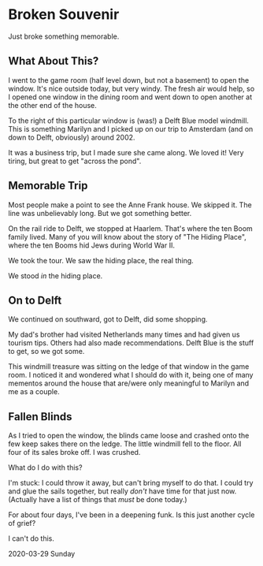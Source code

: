 # Broken Souvenir

Just broke something memorable.

## What About This?

I went to the game room (half level down, but not a basement)
to open the window. It's nice outside today, but very windy.
The fresh air would help, so I opened one window in the dining room
and went down to open another at the other end of the house.

To the right of this particular window is (was!)
a Delft Blue model windmill. This is something Marilyn and I
picked up on our trip to Amsterdam (and on down to Delft,
obviously) around 2002.

It was a business trip, but I made sure she came along.
We loved it! Very tiring, but great to get "across the pond".

## Memorable Trip

Most people make a point to see the Anne Frank house.
We skipped it. The line was unbelievably long. But we got
something better.

On the rail ride to Delft, we stopped at Haarlem.
That's where the ten Boom family lived. Many of you will
know about the story of "The Hiding Place", where the ten Booms
hid Jews during World War II.

We took the tour. We saw the hiding place, the real thing.

We stood *in* the hiding place.

## On to Delft

We continued on southward, got to Delft, did some shopping.

My dad's brother had visited Netherlands many times
and had given us tourism tips. Others had also made recommendations.
Delft Blue is the stuff to get, so we got some.

This windmill treasure was sitting on the ledge of that window
in the game room. I noticed it and wondered what I should do with it,
being one of many mementos around the house that are/were only
meaningful to Marilyn and me as a couple.

## Fallen Blinds

As I tried to open the window,
the blinds came loose and crashed onto the few keep sakes
there on the ledge. The little windmill fell to the floor.
All four of its sales broke off.
I was crushed.

What do I do with this?

I'm stuck: I could throw it away, but can't bring myself to do that.
I could try and glue the sails together, but really *don't* have
time for that just now. (Actually have a list of things that
*must* be done today.)

For about four days, I've been in a deepening funk.
Is this just another cycle of grief?

I can't do this.

2020-03-29 Sunday


